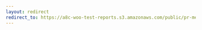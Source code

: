 ```yaml
---
layout: redirect
redirect_to: https://a8c-woo-test-reports.s3.amazonaws.com/public/pr-merge/39087/api/index.html
---
```


